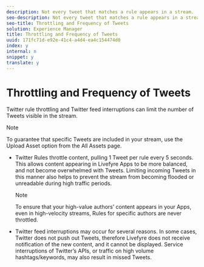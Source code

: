 ```yaml
---
description: Not every tweet that matches a rule appears in a stream.
seo-description: Not every tweet that matches a rule appears in a stream.
seo-title: Throttling and Frequency of Tweets
solution: Experience Manager
title: Throttling and Frequency of Tweets
uuid: 171fc71d-e92e-41c4-a4d4-ea4c154474d0
index: y
internal: n
snippet: y
translate: y
---
```


# Throttling and Frequency of Tweets

Twitter rule throttling and Twitter feed interruptions can limit the number of Tweets visible in the stream.

>[!NOTE]
>
>To guarantee that specific Tweets are included in your stream, use the Upload Asset option from the All Assets page.


* Twitter Rules throttle content, pulling 1 Tweet per rule every 5 seconds. This allows content appearing in Livefyre Apps to be more balanced, and not become overwhelmed with Tweets. Limiting incoming Tweets in this manner also helps to prevent the stream from becoming flooded or unreadable during high traffic periods.

  >[!NOTE]
  >
  >To ensure that your high-value authors’ content appears in your Apps, even in high-velocity streams, Rules for specific authors are never throttled.

* Twitter feed interruptions may occur for several reasons. In some cases, Twitter does not push out Tweets, therefore Livefyre does not receive notification of the new content, and it cannot be displayed. Service interruptions of Twitter’s APIs, or traffic on high volume hashtags/keywords, may also result in missed Tweets.
